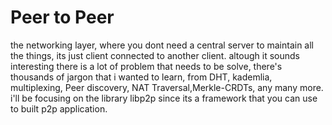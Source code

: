 # Peer to Peer

the networking layer, where you dont need a central server to maintain all the things, its just client connected to another client. altough it sounds interesting there is a lot of problem that needs to be solve, there's thousands of jargon that i wanted to learn, from DHT, kademlia, multiplexing, Peer discovery, NAT Traversal,Merkle-CRDTs, any many more. i'll be focusing on the library libp2p since its a framework that you can use to built p2p application.